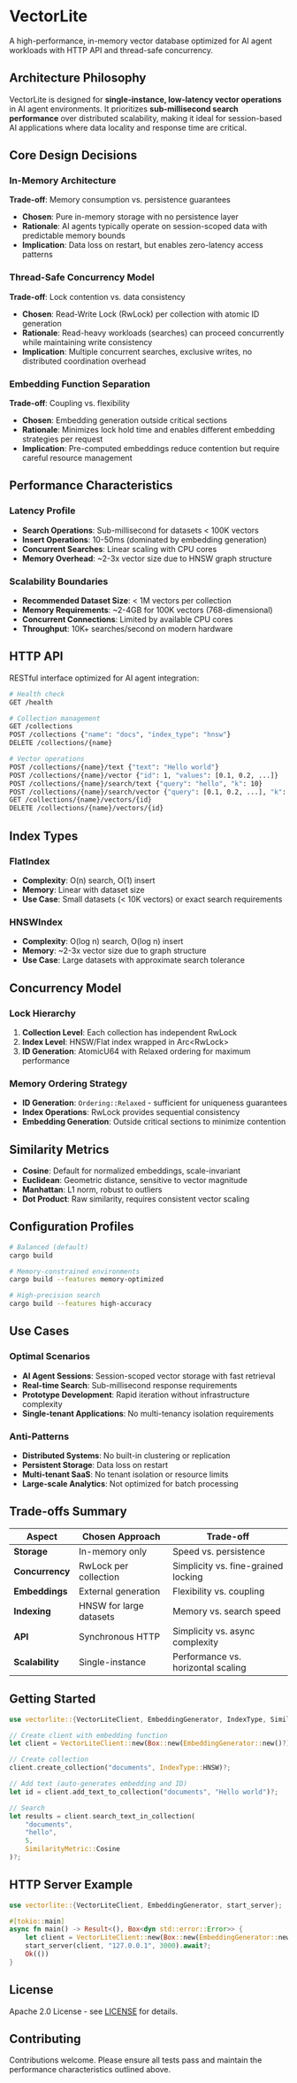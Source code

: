 # VectorLite

A high-performance, in-memory vector database optimized for AI agent workloads with HTTP API and thread-safe concurrency.

## Architecture Philosophy

VectorLite is designed for **single-instance, low-latency vector operations** in AI agent environments. It prioritizes **sub-millisecond search performance** over distributed scalability, making it ideal for session-based AI applications where data locality and response time are critical.

## Core Design Decisions

### In-Memory Architecture
**Trade-off**: Memory consumption vs. persistence guarantees
- **Chosen**: Pure in-memory storage with no persistence layer
- **Rationale**: AI agents typically operate on session-scoped data with predictable memory bounds
- **Implication**: Data loss on restart, but enables zero-latency access patterns

### Thread-Safe Concurrency Model
**Trade-off**: Lock contention vs. data consistency
- **Chosen**: Read-Write Lock (RwLock) per collection with atomic ID generation
- **Rationale**: Read-heavy workloads (searches) can proceed concurrently while maintaining write consistency
- **Implication**: Multiple concurrent searches, exclusive writes, no distributed coordination overhead

### Embedding Function Separation
**Trade-off**: Coupling vs. flexibility
- **Chosen**: Embedding generation outside critical sections
- **Rationale**: Minimizes lock hold time and enables different embedding strategies per request
- **Implication**: Pre-computed embeddings reduce contention but require careful resource management

## Performance Characteristics

### Latency Profile
- **Search Operations**: Sub-millisecond for datasets < 100K vectors
- **Insert Operations**: 10-50ms (dominated by embedding generation)
- **Concurrent Searches**: Linear scaling with CPU cores
- **Memory Overhead**: ~2-3x vector size due to HNSW graph structure

### Scalability Boundaries
- **Recommended Dataset Size**: < 1M vectors per collection
- **Memory Requirements**: ~2-4GB for 100K vectors (768-dimensional)
- **Concurrent Connections**: Limited by available CPU cores
- **Throughput**: 10K+ searches/second on modern hardware

## HTTP API

RESTful interface optimized for AI agent integration:

```bash
# Health check
GET /health

# Collection management
GET /collections
POST /collections {"name": "docs", "index_type": "hnsw"}
DELETE /collections/{name}

# Vector operations
POST /collections/{name}/text {"text": "Hello world"}
POST /collections/{name}/vector {"id": 1, "values": [0.1, 0.2, ...]}
POST /collections/{name}/search/text {"query": "hello", "k": 10}
POST /collections/{name}/search/vector {"query": [0.1, 0.2, ...], "k": 10}
GET /collections/{name}/vectors/{id}
DELETE /collections/{name}/vectors/{id}
```

## Index Types

### FlatIndex
- **Complexity**: O(n) search, O(1) insert
- **Memory**: Linear with dataset size
- **Use Case**: Small datasets (< 10K vectors) or exact search requirements

### HNSWIndex
- **Complexity**: O(log n) search, O(log n) insert
- **Memory**: ~2-3x vector size due to graph structure
- **Use Case**: Large datasets with approximate search tolerance

## Concurrency Model

### Lock Hierarchy
1. **Collection Level**: Each collection has independent RwLock
2. **Index Level**: HNSW/Flat index wrapped in Arc<RwLock<VectorIndexWrapper>>
3. **ID Generation**: AtomicU64 with Relaxed ordering for maximum performance

### Memory Ordering Strategy
- **ID Generation**: `Ordering::Relaxed` - sufficient for uniqueness guarantees
- **Index Operations**: RwLock provides sequential consistency
- **Embedding Generation**: Outside critical sections to minimize contention

## Similarity Metrics

- **Cosine**: Default for normalized embeddings, scale-invariant
- **Euclidean**: Geometric distance, sensitive to vector magnitude
- **Manhattan**: L1 norm, robust to outliers
- **Dot Product**: Raw similarity, requires consistent vector scaling

## Configuration Profiles

```bash
# Balanced (default)
cargo build

# Memory-constrained environments
cargo build --features memory-optimized

# High-precision search
cargo build --features high-accuracy
```

## Use Cases

### Optimal Scenarios
- **AI Agent Sessions**: Session-scoped vector storage with fast retrieval
- **Real-time Search**: Sub-millisecond response requirements
- **Prototype Development**: Rapid iteration without infrastructure complexity
- **Single-tenant Applications**: No multi-tenancy isolation requirements

### Anti-Patterns
- **Distributed Systems**: No built-in clustering or replication
- **Persistent Storage**: Data loss on restart
- **Multi-tenant SaaS**: No tenant isolation or resource limits
- **Large-scale Analytics**: Not optimized for batch processing

## Trade-offs Summary

| Aspect | Chosen Approach | Trade-off |
|--------|----------------|-----------|
| **Storage** | In-memory only | Speed vs. persistence |
| **Concurrency** | RwLock per collection | Simplicity vs. fine-grained locking |
| **Embeddings** | External generation | Flexibility vs. coupling |
| **Indexing** | HNSW for large datasets | Memory vs. search speed |
| **API** | Synchronous HTTP | Simplicity vs. async complexity |
| **Scalability** | Single-instance | Performance vs. horizontal scaling |

## Getting Started

```rust
use vectorlite::{VectorLiteClient, EmbeddingGenerator, IndexType, SimilarityMetric};

// Create client with embedding function
let client = VectorLiteClient::new(Box::new(EmbeddingGenerator::new()?));

// Create collection
client.create_collection("documents", IndexType::HNSW)?;

// Add text (auto-generates embedding and ID)
let id = client.add_text_to_collection("documents", "Hello world")?;

// Search
let results = client.search_text_in_collection(
    "documents", 
    "hello", 
    5, 
    SimilarityMetric::Cosine
)?;
```

## HTTP Server Example

```rust
use vectorlite::{VectorLiteClient, EmbeddingGenerator, start_server};

#[tokio::main]
async fn main() -> Result<(), Box<dyn std::error::Error>> {
    let client = VectorLiteClient::new(Box::new(EmbeddingGenerator::new()?));
    start_server(client, "127.0.0.1", 3000).await?;
    Ok(())
}
```

## License

Apache 2.0 License - see [LICENSE](LICENSE) for details.

## Contributing

Contributions welcome. Please ensure all tests pass and maintain the performance characteristics outlined above.